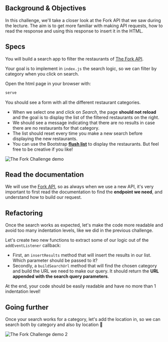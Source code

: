 ## Background & Objectives

In this challenge, we'll take a closer look at the Fork API that we saw during the lecture. The aim is to get more familiar with making API requests, how to read the response and using this response to insert it in the HTML.

## Specs

You will build a search app to filter the restaurants of [The Fork API](https://the-fork-api.students.lewagon.co/).

Your goal is to implement in `index.js` the search logic, so we can filter by category when you click on search.

Open the html page in your browser with:

```bash
serve
```

You should see a form with all the different restaurant categories.

- When we select one and click on _Search_, the page **should not reload** and the goal is to display the list of the filtered restaurants on the right.
- We should see a message indicating that there are no results in case there are no restaurants for that category.
- The list should reset every time you make a new search before displaying the new restaurants.
- You can use the Bootstrap [**flush list**](https://getbootstrap.com/docs/5.2/components/list-group/#flush) to display the restaurants. But feel free to be creative if you like!

![The Fork Challenge demo](https://raw.githubusercontent.com/lewagon/fullstack-images/master/frontend/the-fork-challenge-1.png)

## Read the documentation

We will use the [Fork API](https://the-fork-api.students.lewagon.co/), so as always when we use a new API, it's very important to first read the documentation to find the **endpoint we need**, and understand how to build our request.

## Refactoring

Once the search works as expected, let's make the code more readable and avoid too many indentation levels, like we did in the previous challenge.

Let's create two new functions to extract some of our logic out of the `addEventListener` callback:

- First, an `insertResults` method that will insert the results in our list. Which parameter should be passed to it?
- Secondly, a `buildSearchUrl` method that will find the chosen category and build the URL we need to make our query. It should return the **URL appended with the search query parameters**.

At the end, your code should be easily readable and have no more than 1 indentation level!

## Going further

Once your search works for a category, let's add the location in, so we can search both by category and also by location 🎉

![The Fork Challenge demo 2](https://raw.githubusercontent.com/lewagon/fullstack-images/master/frontend/the-fork-challenge-2.png)

